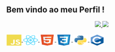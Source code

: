 ## Bem vindo ao meu Perfil !

<div align="center">
  <a href="https://github.com/Orlando1212">
  <img height="180em" src="https://github-readme-stats.vercel.app/api?username=Orlando1212&show_icons=true&theme=dark&include_all_commits=true&count_private=true"/>
  <img height="180em" src="https://github-readme-stats.vercel.app/api/top-langs/?username=Orlando1212&layout=compact&langs_count=7&theme=dark"/>
</div>
<div style="display: inline_block"><br>
  <img align="center" alt="Orlando-Js" height="30" width="40" src="https://raw.githubusercontent.com/devicons/devicon/master/icons/javascript/javascript-plain.svg">
  <img align="center" alt="Orlando-React" height="30" width="40" src="https://raw.githubusercontent.com/devicons/devicon/master/icons/react/react-original.svg">
  <img align="center" alt="Orlando-HTML" height="30" width="40" src="https://raw.githubusercontent.com/devicons/devicon/master/icons/html5/html5-original.svg">
  <img align="center" alt="Orlando-CSS" height="30" width="40" src="https://raw.githubusercontent.com/devicons/devicon/master/icons/css3/css3-original.svg">
  <img align="center" alt="Orlando-Python" height="30" width="40" src="https://raw.githubusercontent.com/devicons/devicon/master/icons/python/python-original.svg">
   <img align="center" alt="Orlando-Python" height="30" width="40" src="https://raw.githubusercontent.com/devicons/devicon/master/icons/c/c-original.svg">

